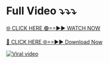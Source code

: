 # Full Video ⤵️⤵️⤵️

[🌐 CLICK HERE 🟢==►► WATCH NOW](https://xxleaked.com/watch-click/)

[🔴 CLICK HERE 🌐==►► Download Now](https://xxleaked.com/watch-click/)

[![Viral video](https://i.imgur.com/dJHk4Zq.gif)](https://xxleaked.com/watch-click/)
